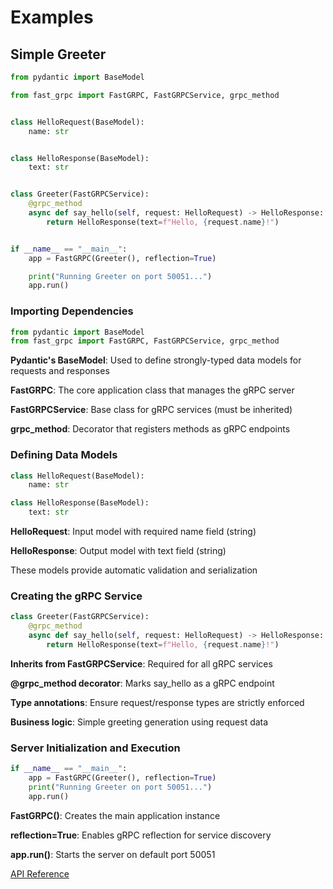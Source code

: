 # Examples

## Simple Greeter

```python
from pydantic import BaseModel

from fast_grpc import FastGRPC, FastGRPCService, grpc_method


class HelloRequest(BaseModel):
    name: str


class HelloResponse(BaseModel):
    text: str


class Greeter(FastGRPCService):
    @grpc_method
    async def say_hello(self, request: HelloRequest) -> HelloResponse:
        return HelloResponse(text=f"Hello, {request.name}!")


if __name__ == "__main__":
    app = FastGRPC(Greeter(), reflection=True)

    print("Running Greeter on port 50051...")
    app.run()
```

### Importing Dependencies

```python
from pydantic import BaseModel
from fast_grpc import FastGRPC, FastGRPCService, grpc_method
```

**Pydantic's BaseModel**: Used to define strongly-typed data models for requests and responses

**FastGRPC**: The core application class that manages the gRPC server

**FastGRPCService**: Base class for gRPC services (must be inherited)

**grpc_method**: Decorator that registers methods as gRPC endpoints

### Defining Data Models

```python
class HelloRequest(BaseModel):
    name: str

class HelloResponse(BaseModel):
    text: str
```

**HelloRequest**: Input model with required name field (string)

**HelloResponse**: Output model with text field (string)

These models provide automatic validation and serialization

### Creating the gRPC Service

```python
class Greeter(FastGRPCService):
    @grpc_method
    async def say_hello(self, request: HelloRequest) -> HelloResponse:
        return HelloResponse(text=f"Hello, {request.name}!")
```

**Inherits from FastGRPCService**: Required for all gRPC services

**@grpc_method decorator**: Marks say_hello as a gRPC endpoint

**Type annotations**: Ensure request/response types are strictly enforced

**Business logic**: Simple greeting generation using request data

### Server Initialization and Execution

```python
if __name__ == "__main__":
    app = FastGRPC(Greeter(), reflection=True)
    print("Running Greeter on port 50051...")
    app.run()
```

**FastGRPC()**: Creates the main application instance

**reflection=True**: Enables gRPC reflection for service discovery

**app.run()**: Starts the server on default port 50051

[API Reference](api_reference.md)
